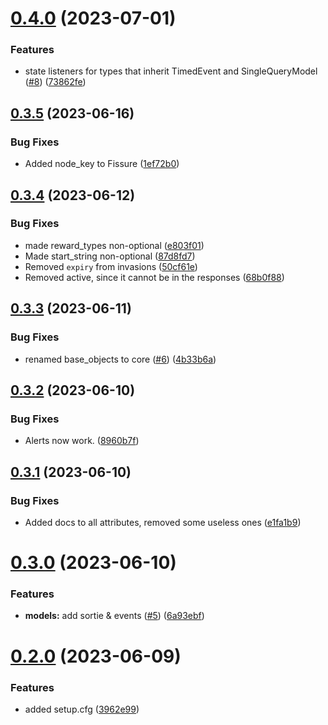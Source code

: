 # [0.4.0](https://github.com/WFCD/warframe.py/compare/v0.3.5...v0.4.0) (2023-07-01)


### Features

* state listeners for types that inherit TimedEvent and SingleQueryModel ([#8](https://github.com/WFCD/warframe.py/issues/8)) ([73862fe](https://github.com/WFCD/warframe.py/commit/73862feaf43dc27788ebcdce4ee2537830b1b495))

## [0.3.5](https://github.com/WFCD/warframe.py/compare/v0.3.4...v0.3.5) (2023-06-16)


### Bug Fixes

* Added node_key to Fissure ([1ef72b0](https://github.com/WFCD/warframe.py/commit/1ef72b0a0b8519bdb03fcf789e56f027f6b6332c))

## [0.3.4](https://github.com/WFCD/warframe.py/compare/v0.3.3...v0.3.4) (2023-06-12)


### Bug Fixes

* made reward_types non-optional ([e803f01](https://github.com/WFCD/warframe.py/commit/e803f0117e7070473677c04ad7f718ff19e1dd99))
* Made start_string non-optional ([87d8fd7](https://github.com/WFCD/warframe.py/commit/87d8fd77c863db8468019e27e00c06b87f02cf4d))
* Removed `expiry` from invasions ([50cf61e](https://github.com/WFCD/warframe.py/commit/50cf61ece12333d03a63f0e9ed13c66b2f28b0ad))
* Removed active, since it cannot be in the responses ([68b0f88](https://github.com/WFCD/warframe.py/commit/68b0f8831f2229269a3add077bc5b23325dc911a))

## [0.3.3](https://github.com/WFCD/warframe.py/compare/v0.3.2...v0.3.3) (2023-06-11)


### Bug Fixes

* renamed base_objects to core ([#6](https://github.com/WFCD/warframe.py/issues/6)) ([4b33b6a](https://github.com/WFCD/warframe.py/commit/4b33b6a7305ce2b377a5449332bfb39e8b364879))

## [0.3.2](https://github.com/WFCD/warframe.py/compare/v0.3.1...v0.3.2) (2023-06-10)


### Bug Fixes

* Alerts now work. ([8960b7f](https://github.com/WFCD/warframe.py/commit/8960b7f3ceed272c36e29db7cafb0e19cf2dcf94))

## [0.3.1](https://github.com/WFCD/warframe.py/compare/v0.3.0...v0.3.1) (2023-06-10)


### Bug Fixes

* Added docs to all attributes, removed some useless ones ([e1fa1b9](https://github.com/WFCD/warframe.py/commit/e1fa1b96d09e300eca7de2f5e5ec91e21874578e))

# [0.3.0](https://github.com/WFCD/warframe.py/compare/v0.2.0...v0.3.0) (2023-06-10)


### Features

* **models:** add sortie & events ([#5](https://github.com/WFCD/warframe.py/issues/5)) ([6a93ebf](https://github.com/WFCD/warframe.py/commit/6a93ebfd3cda9af4088d9be244e0425ddcb46d4e))

# [0.2.0](https://github.com/WFCD/warframe.py/compare/v0.1.3...v0.2.0) (2023-06-09)


### Features

* added setup.cfg ([3962e99](https://github.com/WFCD/warframe.py/commit/3962e993669a93ec0c1883e3c56beb8a5b27a752))
